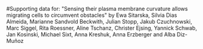 #Supporting data for: "Sensing their plasma membrane curvature allows migrating cells to circumvent obstacles" by Ewa Sitarska, Silvia Dias Almeida, Marianne Sandvold Beckwith, Julian Stopp, Jakub Czuchnowski, Marc Siggel, Rita Roessner, Aline Tschanz, Christer Ejsing, Yannick Schwab, Jan Kosinski, Michael Sixt, Anna Kreshuk, Anna Erzberger and Alba Diz-Muñoz
